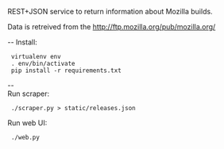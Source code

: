 REST+JSON service to return information about Mozilla builds.

Data is retreived from the http://ftp.mozilla.org/pub/mozilla.org/

--
Install:
```
 virtualenv env
 . env/bin/activate
 pip install -r requirements.txt
```

--  
Run scraper:
```
 ./scraper.py > static/releases.json
```

Run web UI:
```
 ./web.py
```
